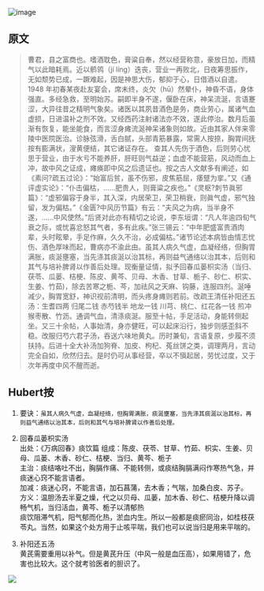![image](https://mmbiz.qpic.cn/mmbiz_jpg/KnkQiaUcAGWt9ib8QwaYtnEicAtq03ibUibaFc44hxeUwS03o6ZPN6JLhPaRgQNhwliaYicGyN6cCKKWS2OKClbeFrmicg/0?wx_fmt=jpeg)

## 原文  

>曹君，县之富商也。嗜酒耽色，膏粱自奉，然以经营称意，豪放日加，而精气以此暗耗焉。近以鹡鸰（jí líng）迭丧，营业一再败北，日夜筹思振作，无如颓势已成，一蹶难起，因是神思大伤，郁抑于心，日借酒以自遣。1948 年初春某夜赴友宴会，席未终，炎欠（hū）然晕仆，神昏不语，身体强直。多经急救，至明始苏。嗣即半身不遂，偃卧在床，神呆流涎，言语蹇涩，大异往昔之精明气象矣。诸医以其夙昔酒色是务，商业劳心，属诸气血虚损，日进温补之剂不效。又经西药注射诸法亦不效，遂此停治。数月后虽渐有恢复，能坐能食，而言涩身瘫流涎神呆诸象则如故。近由其家人伴来零陵中医院医治。诊脉弦滑，舌白腻，头部青筋暴露，常需人按捺，胸胃间抚按有膨满状，溲黄便结，其它诸证存在。
>查其人先伤于酒色，后则劳心忧思于营业，由于水亏不能养肝，肝旺则气益逆；血虚不能营筋，风动而血上冲，故中风之证成，瘫痪即中风之后遗证也。按之古人文献多有阐述，如《素问?疏五过论》：“始富后贫，虽不伤邪，皮焦筋屈，痿躄为挛。”又《通评虚实论》：“仆击偏枯，……肥贵人，则膏粱之疾也。”《灵枢?刺节眞邪篇》：“虚邪偏容于身半，其入深，内居荣卫，荣卫稍衰，则眞气虚，邪气独留，发为偏枯。”《金匮?中风历节篇》有云：“夫风之为病，当半身不遂，……中风使然。”后贤对此亦有精切之论说，李东垣谓：“凡人年逾四旬气衰之际，或忧喜忿怒其气者，多有此疾。”张三锡云：“中年肥盛富贵酒肉辈，头时眩晕，手足作麻，久久不治，必成偏枯。”诸节论述本病皆由情志忧伤、酒色厚味而起，曹病亦不渝此由。虽其人病久气虚，血凝经络，但胸胃满胀，痰涎壅塞，当先涤其痰涎以治其标，再则益气通络以治其本，后则和其气与培补脾肾以作善后处理。现衡量证情，拟予回春瓜蒌枳实汤（当归、茯苓、瓜蒌、桔梗、陈皮、黄芩、贝母、木香、甘草、栀子、砂仁、枳实、生姜、竹茹)，除去苦寒之栀、芩，加祛风之天麻、钩藤，连服四剂。涎唾减少，胸胃宽舒，神识视前清明，而头疼身瘫则若前。改疏王清任补阳还五汤：生耆四两 归尾二钱 赤芍钱半 地龙一钱 川芎、桃仁、红花各一钱 煎冲猴枣散、竹沥。通调气血，清涤痰涎。服至十帖，手足活动，身能转侧起坐。又三十余帖，人事始清，身亦健旺，可以起床沿行，独步则感歪斜不稳。改服归芍六君子汤，吞送六味地黄丸。历时兼旬，言语复原，步履不须扶持。后进十全大补汤加狗脊、加皮、枸杞、菟丝饼之类，调理两月，言动完全自如，欣然归去。是时仍可从事经营，卒以不愼起居，劳忧过度，又于次年再度中风不醒而逝。

## Hubert按  

1. 要诀：`虽其人病久气虚，血凝经络，但胸胃满胀，痰涎壅塞，当先涤其痰涎以治其标，再则益气通络以治其本，后则和其气与培补脾肾以作善后处理。`  

1. 回春瓜蒌枳实汤  
出处：《万病回春》痰饮篇
组成：陈皮、茯苓、甘草、竹茹、枳实、生姜、贝母、瓜蒌、木香、砂仁、桔梗、当归、黄芩、栀子  
主治：痰结咯吐不出，胸膈作痛、不能转侧，或痰结胸膈满闷作寒热气急，并痰迷心窍不能言语者。  
加减：痰迷心窍，不能言语，加石菖蒲，去木香；气喘，加桑白皮、苏子。  
方义：温胆汤去半夏之燥，代之以贝母、瓜蒌，加木香、砂仁、桔梗升降以调畅气机，当归活血，黄芩、栀子以清郁热  
     痰饮阻滞气机，阳气郁而化热，淤血内生。所以一般都是痰瘀同治，如桂枝茯苓丸。当然，如果这个处方用于止咳平喘，我们也可以说当归是用来平喘的。  

1. 补阳还五汤  
黄芪需要重用以补气。但是黄芪升压（中风一般是血压高），如果用错了，危害也比较大。这个就考验医者的胆识了。  

![](https://upload-images.jianshu.io/upload_images/9738519-0aabc1e8a65f3ac5.png?imageMogr2/auto-orient/strip%7CimageView2/2/w/1240)  
